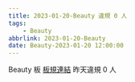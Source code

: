 ```yaml
---
title: 2023-01-20-Beauty 違規 0 人
tags:
    - Beauty
abbrlink: 2023-01-20-Beauty
date: Beauty-2023-01-20 12:00:00
---
```

Beauty 板 [板規連結](https://www.ptt.cc/bbs/Beauty/M.1630069980.A.84B.html)
昨天違規 0 人
